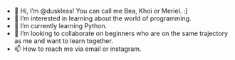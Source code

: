 - 👋 Hi, I’m @duskless! You can call me Bea, Khoi or Meriel. :]
- 👀 I’m interested in learning about the world of programming.
- 🌱 I’m currently learning Python.
- 💞️ I’m looking to collaborate on beginners who are on the same trajectory as me and want to learn together.
- 📫 How to reach me via email or instagram.
